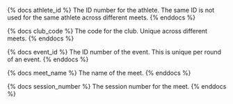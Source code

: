{% docs athlete_id %}
The ID number for the athlete. The same ID is not used for the same athlete across different meets.
{% enddocs %}

{% docs club_code %}
The code for the club. Unique across different meets.
{% enddocs %}

{% docs event_id %}
The ID number of the event. This is unique per round of an event.
{% enddocs %}

{% docs meet_name %}
The name of the meet.
{% enddocs %}

{% docs session_number %}
The session number for the meet.
{% enddocs %}
